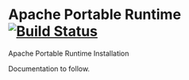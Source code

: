 # Apache Portable Runtime [![Build Status](https://travis-ci.org/ChristopherDavenport/ansible-role-apr.svg?branch=master)](https://travis-ci.org/ChristopherDavenport/ansible-role-apr)

Apache Portable Runtime Installation

Documentation to follow.
